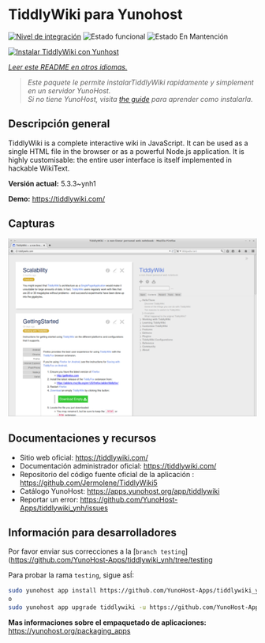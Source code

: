 <!--
Este archivo README esta generado automaticamente<https://github.com/YunoHost/apps/tree/master/tools/readme_generator>
No se debe editar a mano.
-->

# TiddlyWiki para Yunohost

[![Nivel de integración](https://dash.yunohost.org/integration/tiddlywiki.svg)](https://dash.yunohost.org/appci/app/tiddlywiki) ![Estado funcional](https://ci-apps.yunohost.org/ci/badges/tiddlywiki.status.svg) ![Estado En Mantención](https://ci-apps.yunohost.org/ci/badges/tiddlywiki.maintain.svg)

[![Instalar TiddlyWiki con Yunhost](https://install-app.yunohost.org/install-with-yunohost.svg)](https://install-app.yunohost.org/?app=tiddlywiki)

*[Leer este README en otros idiomas.](./ALL_README.md)*

> *Este paquete le permite instalarTiddlyWiki rapidamente y simplement en un servidor YunoHost.*  
> *Si no tiene YunoHost, visita [the guide](https://yunohost.org/install) para aprender como instalarla.*

## Descripción general

TiddlyWiki is a complete interactive wiki in JavaScript. It can be used as a single HTML file in the browser or as a powerful Node.js application. It is highly customisable: the entire user interface is itself implemented in hackable WikiText.

**Versión actual:** 5.3.3~ynh1

**Demo:** <https://tiddlywiki.com/>

## Capturas

![Captura de TiddlyWiki](./doc/screenshots/screenshot.png)

## Documentaciones y recursos

- Sitio web oficial: <https://tiddlywiki.com/>
- Documentación administrador oficial: <https://tiddlywiki.com/>
- Repositorio del código fuente oficial de la aplicación : <https://github.com/Jermolene/TiddlyWiki5>
- Catálogo YunoHost: <https://apps.yunohost.org/app/tiddlywiki>
- Reportar un error: <https://github.com/YunoHost-Apps/tiddlywiki_ynh/issues>

## Información para desarrolladores

Por favor enviar sus correcciones a la [`branch testing`](https://github.com/YunoHost-Apps/tiddlywiki_ynh/tree/testing

Para probar la rama `testing`, sigue asÍ:

```bash
sudo yunohost app install https://github.com/YunoHost-Apps/tiddlywiki_ynh/tree/testing --debug
o
sudo yunohost app upgrade tiddlywiki -u https://github.com/YunoHost-Apps/tiddlywiki_ynh/tree/testing --debug
```

**Mas informaciones sobre el empaquetado de aplicaciones:** <https://yunohost.org/packaging_apps>
